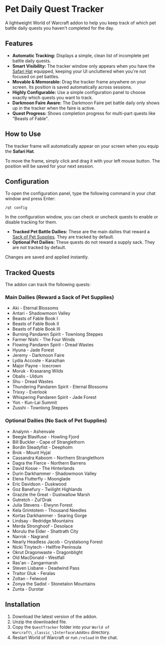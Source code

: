 # Pet Daily Quest Tracker

A lightweight World of Warcraft addon to help you keep track of which pet battle daily quests you haven't completed for the day.

## Features

*   **Automatic Tracking:** Displays a simple, clean list of incomplete pet battle daily quests.
*   **Smart Visibility:** The tracker window only appears when you have the [Safari Hat](https://www.wowhead.com/item=92738/safari-hat) equipped, keeping your UI uncluttered when you're not focused on pet battles.
*   **Movable & Memorable:** Drag the tracker frame anywhere on your screen. Its position is saved automatically across sessions.
*   **Highly Configurable:** Use a simple configuration panel to choose exactly which quests you want to track.
*   **Darkmoon Faire Aware:** The Darkmoon Faire pet battle daily only shows up in the tracker when the faire is active.
*   **Quest Progress:** Shows completion progress for multi-part quests like "Beasts of Fable".

## How to Use

The tracker frame will automatically appear on your screen when you equip the **Safari Hat**.

To move the frame, simply click and drag it with your left mouse button. The position will be saved for your next session.

  <!-- You would replace this with an actual screenshot -->

## Configuration

To open the configuration panel, type the following command in your chat window and press Enter:

```
/qt config
```

In the configuration window, you can check or uncheck quests to enable or disable tracking for them.

*   **Tracked Pet Battle Dailies:** These are the main dailies that reward a [Sack of Pet Supplies](https://www.wowhead.com/item=98586/sack-of-pet-supplies). They are tracked by default.
*   **Optional Pet Dailies:** These quests do not reward a supply sack. They are not tracked by default.

Changes are saved and applied instantly.

## Tracked Quests

The addon can track the following quests:

### Main Dailies (Reward a Sack of Pet Supplies)

*   Aki - Eternal Blossoms
*   Antari - Shadowmoon Valley
*   Beasts of Fable Book I
*   Beasts of Fable Book II
*   Beasts of Fable Book III
*   Burning Pandaren Spirit - Townlong Steppes
*   Farmer Nishi - The Four Winds
*   Flowing Pandaren Spirit - Dread Wastes
*   Hyuna - Jade Forest
*   Jeremy - Darkmoon Faire
*   Lydia Accoste - Karazhan
*   Major Payne - Icecrown
*   Moruk - Krasarang Wilds
*   Obalis - Uldum
*   Shu - Dread Wastes
*   Thundering Pandaren Spirit - Eternal Blossoms
*   Trixxy - Everlook
*   Whispering Pandaren Spirit - Jade Forest
*   Yon - Kun-Lai Summit
*   Zusshi - Townlong Steppes

### Optional Dailies (No Sack of Pet Supplies)

*   Analynn - Ashenvale
*   Beegle Blastfuse - Howling Fjord
*   Bill Buckler - Cape of Stranglethorn
*   Bordin Steadyfist - Deepholm
*   Brok - Mount Hyjal
*   Cassandra Kaboom - Northern Stranglethorn
*   Dagra the Fierce - Northern Barrens
*   David Kosse - The Hinterlands
*   Durin Darkhammer - Shadowmoon Valley
*   Elena Flutterfly - Moonglade
*   Eric Davidson - Duskwood
*   Goz Banefury - Twilight Highlands
*   Grazzle the Great - Dustwallow Marsh
*   Gutretch - Zul'Drak
*   Julia Stevens - Elwynn Forest
*   Kela Grimtotem - Thousand Needles
*   Kortas Darkhammer - Searing Gorge
*   Lindsay - Redridge Mountains
*   Merda Stronghoof - Desolace
*   Morulu the Elder - Shattrath City
*   Narrok - Nagrand
*   Nearly Headless Jacob - Crystalsong Forest
*   Nicki Tinytech - Hellfire Peninsula
*   Okrut Dragonwaste - Dragonblight
*   Old MacDonald - Westfall
*   Ras'an - Zangarmarsh
*   Steven Lisbane - Deadwind Pass
*   Traitor Gluk - Feralas
*   Zoltan - Felwood
*   Zonya the Sadist - Stonetalon Mountains
*   Zunta - Durotar

## Installation

1.  Download the latest version of the addon.
2.  Unzip the downloaded file.
3.  Copy the `QuestTracker` folder into your `World of Warcraft\_classic_\Interface\AddOns` directory.
4.  Restart World of Warcraft or run `/reload` in the chat.